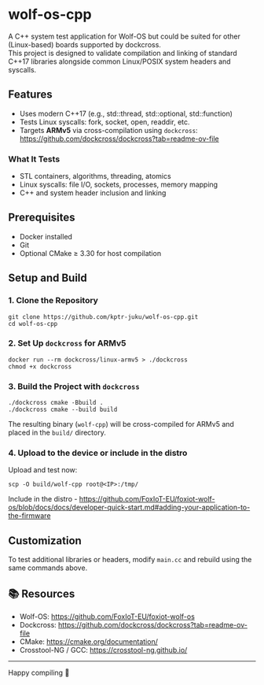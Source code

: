 # wolf-os-cpp

A C++ system test application for Wolf-OS but could be suited for other (Linux-based) boards supported by dockcross.  
This project is designed to validate compilation and linking of standard C++17 libraries alongside common Linux/POSIX system headers and syscalls.

## Features

- Uses modern C++17 (e.g., std::thread, std::optional, std::function)
- Tests Linux syscalls: fork, socket, open, readdir, etc.
- Targets **ARMv5** via cross-compilation using `dockcross`: https://github.com/dockcross/dockcross?tab=readme-ov-file

### What It Tests

- STL containers, algorithms, threading, atomics
- Linux syscalls: file I/O, sockets, processes, memory mapping
- C++ and system header inclusion and linking

## Prerequisites

- Docker installed
- Git
- Optional CMake ≥ 3.30 for host compilation

## Setup and Build

### 1. Clone the Repository

```
git clone https://github.com/kptr-juku/wolf-os-cpp.git
cd wolf-os-cpp
```

### 2. Set Up `dockcross` for ARMv5

```
docker run --rm dockcross/linux-armv5 > ./dockcross
chmod +x dockcross
```

### 3. Build the Project with `dockcross`

```
./dockcross cmake -Bbuild .
./dockcross cmake --build build
```

The resulting binary (`wolf-cpp`) will be cross-compiled for ARMv5 and placed in the `build/` directory.

### 4. Upload to the device or include in the distro

Upload and test now:

`scp -O build/wolf-cpp root@<IP>:/tmp/`

Include in the distro - https://github.com/FoxIoT-EU/foxiot-wolf-os/blob/docs/docs/developer-quick-start.md#adding-your-application-to-the-firmware

## Customization

To test additional libraries or headers, modify `main.cc` and rebuild using the same commands above.

## 📚 Resources

- Wolf-OS: https://github.com/FoxIoT-EU/foxiot-wolf-os
- Dockcross: https://github.com/dockcross/dockcross?tab=readme-ov-file
- CMake: https://cmake.org/documentation/
- Crosstool-NG / GCC: https://crosstool-ng.github.io/

---

Happy compiling 🚀

